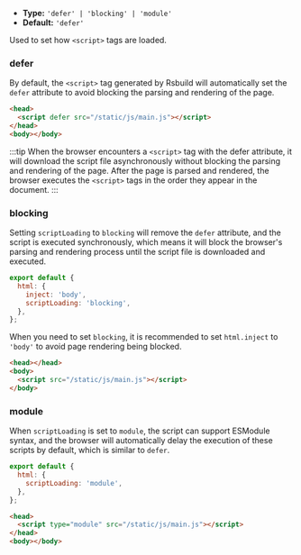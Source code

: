 - **Type:** `'defer' | 'blocking' | 'module'`
- **Default:** `'defer'`

Used to set how `<script>` tags are loaded.

### defer

By default, the `<script>` tag generated by Rsbuild will automatically set the `defer` attribute to avoid blocking the parsing and rendering of the page.

```html
<head>
  <script defer src="/static/js/main.js"></script>
</head>
<body></body>
```

:::tip
When the browser encounters a `<script>` tag with the defer attribute, it will download the script file asynchronously without blocking the parsing and rendering of the page. After the page is parsed and rendered, the browser executes the `<script>` tags in the order they appear in the document.
:::

### blocking

Setting `scriptLoading` to `blocking` will remove the `defer` attribute, and the script is executed synchronously, which means it will block the browser's parsing and rendering process until the script file is downloaded and executed.

```js
export default {
  html: {
    inject: 'body',
    scriptLoading: 'blocking',
  },
};
```

When you need to set `blocking`, it is recommended to set `html.inject` to `'body'` to avoid page rendering being blocked.

```html
<head></head>
<body>
  <script src="/static/js/main.js"></script>
</body>
```

### module

When `scriptLoading` is set to `module`, the script can support ESModule syntax, and the browser will automatically delay the execution of these scripts by default, which is similar to `defer`.

```js
export default {
  html: {
    scriptLoading: 'module',
  },
};
```

```html
<head>
  <script type="module" src="/static/js/main.js"></script>
</head>
<body></body>
```
